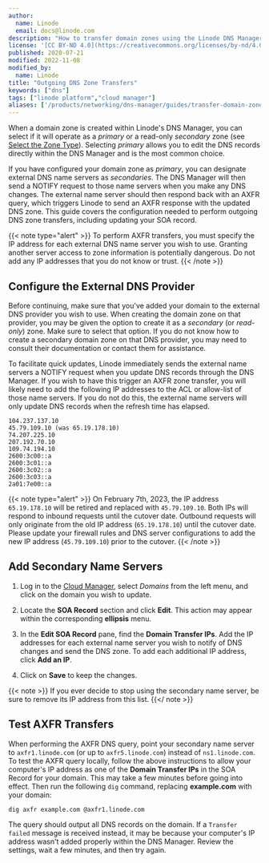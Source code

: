 ```yaml
---
author:
  name: Linode
  email: docs@linode.com
description: "How to transfer domain zones using the Linode DNS Manager."
license: '[CC BY-ND 4.0](https://creativecommons.org/licenses/by-nd/4.0)'
published: 2020-07-21
modified: 2022-11-08
modified_by:
  name: Linode
title: "Outgoing DNS Zone Transfers"
keywords: ["dns"]
tags: ["linode platform","cloud manager"]
aliases: ['/products/networking/dns-manager/guides/transfer-domain-zones/']
---
```


When a domain zone is created within Linode's DNS Manager, you can select if it will operate as a *primary* or a read-only *secondary* zone (see [Select the Zone Type](/docs/products/networking/dns-manager/guides/create-domain/#select-the-zone-type)). Selecting *primary* allows you to edit the DNS records directly within the DNS Manager and is the most common choice.

If you have configured your domain zone as *primary*, you can designate external DNS name servers as *secondaries*. The DNS Manager will then send a NOTIFY request to those name servers when you make any DNS changes. The external name server should then respond back with an AXFR query, which triggers Linode to send an AXFR response with the updated DNS zone. This guide covers the configuration needed to perform outgoing DNS zone transfers, including updating your SOA record.

{{< note type="alert" >}}
To perform AXFR transfers, you must specify the IP address for each external DNS name server you wish to use. Granting another server access to zone information is potentially dangerous. Do not add any IP addresses that you do not know or trust.
{{< /note >}}

## Configure the External DNS Provider

Before continuing, make sure that you've added your domain to the external DNS provider you wish to use. When creating the domain zone on that provider, you may be given the option to create it as a *secondary* (or *read-only*) zone. Make sure to select that option. If you do not know how to create a secondary domain zone on that DNS provider, you may need to consult their documentation or contact them for assistance.

To facilitate quick updates, Linode immediately sends the external name servers a NOTIFY request when you update DNS records through the DNS Manager. If you wish to have this trigger an AXFR zone transfer, you will likely need to add the following IP addresses to the ACL or allow-list of those name servers. If you do not do this, the external name servers will only update DNS records when the refresh time has elapsed.

```
104.237.137.10
45.79.109.10 (was 65.19.178.10)
74.207.225.10
207.192.70.10
109.74.194.10
2600:3c00::a
2600:3c01::a
2600:3c02::a
2600:3c03::a
2a01:7e00::a
```

{{< note type="alert" >}}
On February 7th, 2023, the IP address `65.19.178.10` will be retired and replaced with `45.79.109.10`. Both IPs will respond to inbound requests until the cutover date. Outbound requests will only originate from the old IP address (`65.19.178.10`) until the cutover date. Please update your firewall rules and DNS server configurations to add the new IP address (`45.79.109.10`) prior to the cutover.
{{< /note >}}

## Add Secondary Name Servers

1. Log in to the [Cloud Manager](https://cloud.linode.com), select *Domains* from the left menu, and click on the domain you wish to update.

1. Locate the **SOA Record** section and click **Edit**. This action may appear within the corresponding **ellipsis** menu.

1. In the **Edit SOA Record** pane, find the **Domain Transfer IPs**. Add the IP addresses for each external name server you wish to notify of DNS changes and send the DNS zone. To add each additional IP address, click **Add an IP**.

1. Click on **Save** to keep the changes.

{{< note >}}
If you ever decide to stop using the secondary name server, be sure to remove its IP address from this list.
{{</ note >}}

## Test AXFR Transfers

When performing the AXFR DNS query, point your secondary name server to `axfr1.linode.com` (or up to `axfr5.linode.com`) instead of `ns1.linode.com`. To test the AXFR query locally, follow the above instructions to allow your computer's IP address as one of the ****Domain Transfer IPs**** in the SOA Record for your domain. This may take a few minutes before going into effect. Then run the following `dig` command, replacing **example.com** with your domain:

    dig axfr example.com @axfr1.linode.com

The query should output all DNS records on the domain. If a `Transfer failed` message is received instead, it may be because your computer's IP address wasn't added properly within the DNS Manager. Review the settings, wait a few minutes, and then try again.